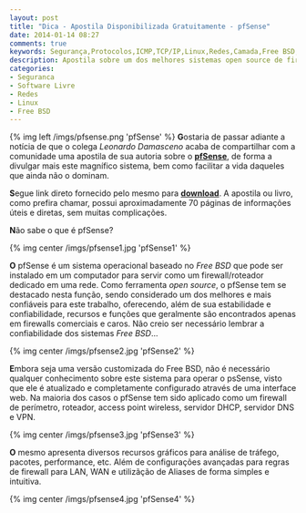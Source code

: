 ```yaml
---
layout: post
title: "Dica - Apostila Disponibilizada Gratuitamente - pfSense"
date: 2014-01-14 08:27
comments: true
keywords: Segurança,Protocolos,ICMP,TCP/IP,Linux,Redes,Camada,Free BSD,Firewall,Proxy,Controle de banda
description: Apostila sobre um dos melhores sistemas open source de firewall disponibilizada gratuitamente, pfSense 2.x!
categories:
- Seguranca
- Software Livre
- Redes
- Linux
- Free BSD
---
```

{% img left /imgs/pfsense.png 'pfSense' %}
**G**ostaria de passar adiante a notícia de que o colega *Leonardo Damasceno* acaba de compartilhar com a comunidade uma apostila de sua autoria sobre o [**pfSense**](http://www.pfsense.org), de forma a divulgar mais este magnífico sistema, bem como facilitar a vida daqueles que ainda não o dominam.

**S**egue link direto fornecido pelo mesmo para [**download**](http://www.marcelocavalcante.net/repositorio/pfsense-leonardodamasceno.pdf). A apostila ou livro, como prefira chamar, possui aproximadamente 70 páginas de informações úteis e diretas, sem muitas complicações.

**N**ão sabe o que é pfSense?

{% img center /imgs/pfsense1.jpg 'pfSense1' %}

**O** pfSense é um sistema operacional baseado no *Free BSD* que pode ser instalado em um computador para servir como um firewall/roteador dedicado em uma rede. Como ferramenta *open source*, o pfSense tem se destacado nesta função, sendo considerado um dos melhores e mais confiáveis para este trabalho, oferecendo, além de sua estabilidade e confiabilidade, recursos e funções que geralmente são encontrados apenas em firewalls comerciais e caros. Não creio ser necessário lembrar a confiabilidade dos sistemas *Free BSD*...

{% img center /imgs/pfsense2.jpg 'pfSense2' %}

**E**mbora seja uma versão customizada do Free BSD, não é necessário qualquer conhecimento sobre este sistema para operar o psSense, visto que ele é atualizado e completamente configurado através de uma interface web. Na maioria dos casos o pfSense tem sido aplicado como um firewall de perímetro, roteador, access point wireless, servidor DHCP, servidor DNS e VPN.

{% img center /imgs/pfsense3.jpg 'pfSense3' %}

**O** mesmo apresenta diversos recursos gráficos para análise de tráfego, pacotes, performance, etc. Além de configurações avançadas para regras de firewall para LAN, WAN e utilizãção de Aliases de forma simples e intuitiva.

{% img center /imgs/pfsense4.jpg 'pfSense4' %}